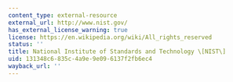 ```yaml
---
content_type: external-resource
external_url: http://www.nist.gov/
has_external_license_warning: true
license: https://en.wikipedia.org/wiki/All_rights_reserved
status: ''
title: National Institute of Standards and Technology \[NIST\]
uid: 131348c6-835c-4a9e-9e09-6137f2fb6ec4
wayback_url: ''
---
```

